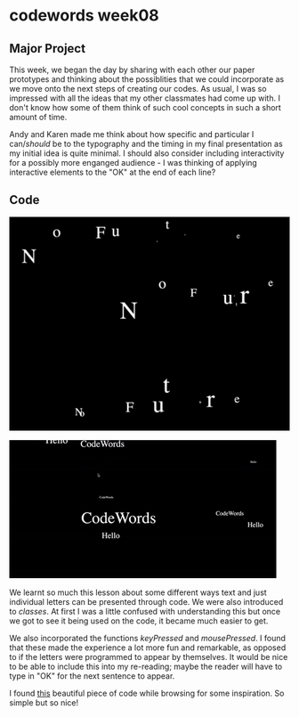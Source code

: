 # codewords week08

## Major Project

This week, we began the day by sharing with each other our paper prototypes and thinking about the possiblities that we could incorporate as we move onto the next steps of creating our codes. As usual, I was so impressed with all the ideas that my other classmates had come up with. I don't know how some of them think of such cool concepts in such a short amount of time. 

Andy and Karen made me think about how specific and particular I can/*should* be to the typography and the timing in my final presentation as my initial idea is quite minimal. I should also consider including interactivity for a possibly more enganged audience - I was thinking of applying interactive elements to the "OK" at the end of each line?

## Code 

![](classAndWriggly.jpg)

![](jiggly.gif)

We learnt so much this lesson about some different ways text and just individual letters can be presented through code. We were also introduced to *classes*. At first I was a little confused with understanding this but once we got to see it being used on the code, it became much easier to get. 

We also incorporated the functions *keyPressed* and *mousePressed*. I found that these made the experience a lot more fun and remarkable, as opposed to if the letters were programmed to appear by themselves. It would be nice to be able to include this into my re-reading; maybe the reader will have to type in "OK" for the next sentence to appear. 

I found [this](http://www.generative-gestaltung.de/2/sketches/?01_P/P_2_2_3_01) beautiful piece of code while browsing for some inspiration. So simple but so nice!
